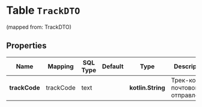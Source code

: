 
# Table `TrackDTO`
(mapped from: TrackDTO)

## Properties
Name | Mapping | SQL Type | Default | Type | Description | Notes
---- | ------- | -------- | ------- | ---- | ----------- | -----
**trackCode** | trackCode | text |  | **kotlin.String** | Трек-код почтового отправления. |  [optional]



